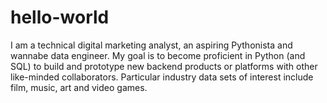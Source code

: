 # hello-world
I am a technical digital marketing analyst, an aspiring Pythonista and wannabe data engineer. My goal is to become proficient in Python (and SQL) to build and prototype new backend products or platforms with other like-minded collaborators. Particular industry data sets of interest include film, music, art and video games.

